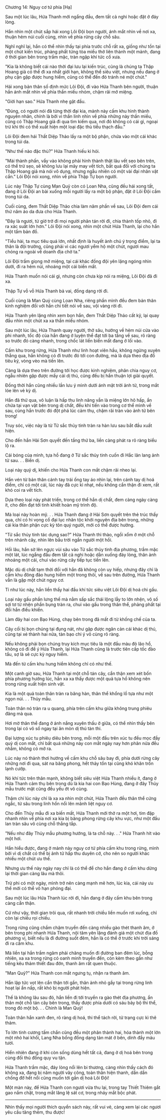 




Chương 14: Nguy cơ tứ phía [Hạ]


Sau một lúc lâu, Hứa Thanh mới ngẩng đầu, đem tất cả nghi hoặc đặt ở đáy lòng.

Hắn nhìn một chút sắp hái xong Lôi Đội bọn người, ánh mắt nhìn về nơi xa, thuận hẻm núi cuối cùng, nhìn về phía rừng cây chỗ sâu.

Nghĩ nghĩ lại, hắn có thể nhìn thấy tại phía trước chỗ rất xa, giống như tồn tại một chút kiến trúc, phảng phất từng tòa miếu thờ liên thành một mảnh, đang ở thời gian bên trong trầm mặc, tràn ngập khí tức cổ xưa.

"Kia là không biết cái nào thời đại lưu lại kiến trúc, cũng là chúng ta Thập Hoang giả có thể đi xa nhất giới hạn, không thể siêu việt, nhưng nếu đang ở phụ cận gặp được hung hiểm, cũng có thể đến đó tránh né một chút."

Hái xong bản thân số định mức Lôi Đội, đi vào Hứa Thanh bên người, thuận hắn ánh mắt nhìn về phía thần miếu nhóm, chậm rãi mở miệng.

"Giới hạn sao." Hứa Thanh nhẹ gật đầu.

"Đúng, có người nói đã từng thời đại kia, mảnh này cấm khu hình thành nguyên nhân, chính là bởi vì thần linh nhìn về phía những này thần miếu, cũng có Thập Hoang giả đi qua tìm kiếm qua, nơi đó không có cái gì, ngoại trừ khi thì có thể xuất hiện một loại đặc thù tiểu thạch đầu."

Lôi Đội đem hái Thất Diệp Thảo lấy ra một bộ phận, chứa vào một cái khác trong túi da.

"Như thế nào đặc thù?" Hứa Thanh hiếu kì hỏi.

"Mài thành phấn, vẩy vào không phải hình thành thật lâu vết sẹo bên trên, có thể trừ sẹo, sẽ không lưu lại mảy may vết tích, bất quá đối với chúng ta Thập Hoang giả mà nói vô dụng, nhưng ngẫu nhiên có một vài đại nhân vật cần." Lôi Đội nói xong, nhìn về phía Thập Tự bọn người.

Lúc này Thập Tự cùng Man Quỷ còn có Loan Nha, cũng đều hái xong tất, đang ở Lôi Đội an bài xuống mỗi người lấy ra một bộ phận, đặt ở Lôi Đội cầm trong túi da.

Cuối cùng, đem Thất Diệp Thảo chia làm năm phần về sau, Lôi Đội đem cái thứ năm áo da đưa cho Hứa Thanh.

"Đây là ngươi, từ giờ trở đi mọi người phân tán rời đi, chia thành tốp nhỏ, đi ra xác suất lớn hơn." Lôi Đội nói xong, nhìn một chút Hứa Thanh, lại cho hắn một tấm bản đồ.

"Tiểu hài, ta mục tiêu quá lớn, nhất định là huyết ảnh chú ý trọng điểm, lại ta thân là đội trưởng, cũng phải vì các ngươi yểm hộ một chút, ngươi mau chóng ra ngoài về doanh địa chờ ta."

Lôi Đội trầm giọng mở miệng, tại cái khác đồng đội yên lặng ngóng nhìn dưới, đi ra hẻm núi, nhoáng một cái biến mất.

Hứa Thanh muốn nói cái gì, nhưng còn chưa kịp nói ra miệng, Lôi Đội đã đi xa.

Thập Tự vỗ vỗ Hứa Thanh bả vai, đồng dạng rời đi.

Cuối cùng là Man Quỷ cùng Loan Nha, riêng phần mình đều đem bản thân kinh nghiệm đối với hắn chi tiết nói về sau, vội vàng rời đi.

Hứa Thanh yên lặng nhìn xem bọn hắn, đem Thất Diệp Thảo cất kỹ, lại quay đầu nhìn một chút xa xa thần miếu nhóm.

Sau một lúc lâu, Hứa Thanh quay người, thở sâu, hướng về hẻm núi cửa vào phi nhanh, tốc độ của hắn đang ở luyện thể đạt tới ba tầng về sau, rõ ràng so trước đó càng nhanh, trong chốc lát liền biến mất đang ở lối vào.

Cấm khu trong rừng, Hứa Thanh như linh hoạt viên hầu, không ngừng xuyên thẳng qua, hắn không có đi trước đó tới con đường, mà là dựa theo địa đồ tiêu ký, vòng vèo mà tiến lên.

Càng là dựa theo trên đường tới học được kinh nghiệm, phân chia nguy cơ, ngẫu nhiên gặp được mấy cái dị thú, cũng đều bị hắn thuận lợi giải quyết.

Đồng thời hắn cũng nhiều lần lưu ý mình dưới ánh mặt trời ảnh tử, trong mắt lóe lên vẻ kỳ dị.

Hắn đã thử qua, vô luận là hấp thu linh năng vẫn là miệng lớn hô hấp, ẩn chứa tại vạn vật bên trong dị chất, đều khi tiến vào trong cơ thể mình về sau, cùng hắn trước đó đột phá lúc cảm thụ, chậm rãi tràn vào ảnh tử bên trong!

Truy sóc, việc này là từ Tử sắc thủy tinh tràn ra hàn lưu sau bắt đầu xuất hiện.

Cho đến hắn Hải Sơn quyết đến tầng thứ ba, liền càng phát ra rõ ràng biểu lộ ra.

Cái bóng của mình, tựa hồ đang ở Tử sắc thủy tinh cuốn đi Hắc lân lang ảnh tử sau. . . Biến dị.

Loại này quỷ dị, khiến cho Hứa Thanh con mắt chậm rãi nheo lại.

Hắn vén từ bản thân cánh tay trái ống tay áo nhìn lại, trên cánh tay dị hoá điểm, chỉ có một cái, lúc này đã cực kì nhạt, nếu không cẩn thận đi xem, rất khó coi ra vết tích.

Dựa theo loại này phát triển, trong cơ thể hắn dị chất, đem càng ngày càng ít, cho đến đạt tới tinh khiết hoàn mỹ trình độ.

Mà loại này hoàn mỹ. . . Hứa Thanh đang ở Hải Sơn quyết trên thẻ trúc thấy qua, chỉ có hi vọng cổ đại lục nhân tộc khởi nguyên địa bên trong, những cái kia thân phận cực kỳ tôn quý người, mới có thể được hưởng.

"Tử sắc thủy tinh tác dụng sao?" Hứa Thanh thì thào, ngồi xổm ở một chỗ trên nhánh cây, nhìn lên bầu trời ngẩn người một hồi.

Hồi lâu, hắn sờ lên ngực vùi sâu vào Tử sắc thủy tinh địa phương, trầm mặc một lát, lúc ngẩng đầu đem tất cả nghi hoặc dằn xuống đáy lòng, thân ảnh nhoáng một cái, chui vào rừng cây tiếp tục tiến lên.

Mặc dù dị chất tạm thời đối với hắn đã không còn uy hiếp, nhưng đây chỉ là cấm khu đông đảo hung hiểm một trong thôi, về sau trên đường, Hứa Thanh vẫn là gặp một chút nguy cơ.

Tỉ như lúc này, hắn liền thấy hai đầu khí tức siêu việt Lôi Đội dị hoá chi gấu.

Loại này gấu phần lưng thế mà nằm sấp sắc thái lộng lẫy to lớn nhện, vô số sợi tơ từ nhện phần bụng tràn ra, chui vào gấu trong thân thể, phảng phất tại đối hắn điều khiển.

Làm đây hai con Bạo Hùng, chạy bên trong đã mất đi từ khống chế của ta.

Cây cối bị bọn chúng tại đụng nát, như gặp được ngăn cản cái khác dị thú, cũng tại xé thành hai nửa, tàn bạo chi ý vô cùng rõ ràng.

Nếu không phải bọn chúng truy kích mục tiêu là một đầu màu đỏ lão hổ, không có đi để ý Hứa Thanh, lại Hứa Thanh cũng là trước tiên cấp tốc đào tẩu, sợ là sẽ cực kỳ nguy hiểm.

Mà đến từ cấm khu hung hiểm không chỉ có như thế.

Một canh giờ sau, Hứa Thanh tại một chỗ tán cây, cẩn thận xem xét bốn phía phương hướng lúc, hắn xa xa thấy được một quả tựa hồ không nên trong rừng xuất hiện sinh vật.

Kia là một quả toàn thân tràn ra băng hàn, thân thể khổng lồ tựa như một ngọn núi. . . Thủy mẫu.

Toàn thân nó tràn ra u quang, phía trên cấm khu giữa không trung phiêu đãng mà qua.

Hơi mờ thân thể đang ở ánh nắng xuyên thấu ở giữa, có thể nhìn thấy bên trong lại có vô số ngay tại ăn mòn dị thú tàn thi.

Đại lượng xúc tu phiêu diêu bên trong, mỗi một đầu trên xúc tu đều mọc đầy quỷ dị con mắt, chỉ bất quá những này con mắt ngày nay hơn phân nửa đều nhắm, không có mở ra.

Lúc này nó thảnh thơi hướng về cấm khu chỗ sâu bay đi, phía dưới rừng cây những nơi đi qua, sát na băng phong, hết thảy tồn tại cũng khó khăn trốn lạnh cướp.

Nó khí tức trên thân mạnh, không biết siêu việt Hứa Thanh nhiều ít, đang ở Hứa Thanh cảm thụ bên trong dù là kia hai con Bạo Hùng, đang ở đây Thủy mẫu trước mặt cũng đều yếu ớt vô cùng.

Thậm chí lúc này chỉ là xa xa nhìn một chút, Hứa Thanh đều thân thể cứng ngắc, từ sâu trong linh hồn nổi lên mãnh liệt nguy cơ.

Cho đến Thủy mẫu đi xa biến mất, Hứa Thanh mới thở ra một hơi, tim đập nhanh nhìn về phía nơi xa kia bị băng phong rừng cây khu vực, như một đầu lan tràn sâu vô cùng chỗ thẳng tắp.

"Nếu như đây Thủy mẫu phương hướng, là ta chỗ này. . ." Hứa Thanh hít vào một hơi.

Hắn hiểu được, đang ở mảnh này nguy cơ tứ phía cấm khu trong rừng, mình bởi vì dị chất có thể bị ảnh tử hấp thu duyên cớ, cho nên so người khác nhiều một chút ưu thế.

Nhưng ưu thế này ngày nay chỉ là có thể để cho hắn đang ở cấm khu dừng lại thời gian càng lâu mà thôi.

Trừ phi có một ngày, mình trở nên càng mạnh mẽ hơn, lúc kia, cái này ưu thế mới có thể vô hạn phóng đại.

Sau một lúc lâu Hứa Thanh lúc rời đi, hắn đang ở đây cấm khu bên trong càng cẩn thận.

Cứ như vậy, thời gian trôi qua, rất nhanh trời chiều liền muốn rơi xuống, chỉ còn lại chiếu rọi chiếu.

Trong rừng cũng chầm chậm truyền đến càng nhiều gào thét thanh âm, ở bên trong phi nhanh Hứa Thanh, nội tâm yên lặng đánh giá một chút địa đồ phương vị, biết nếu là đi đường suốt đêm, hẳn là có thể ở trước khi trời sáng đi ra cấm khu.

Mà liền tại hắn trầm ngâm phải chăng muốn đi đường ban đêm lúc, bỗng nhiên, xa xa trong rừng có oanh minh truyền đến, còn kèm theo gần như tiếng kêu thảm thiết đau đớn, thanh âm rất quen thuộc.

"Man Quỷ?" Hứa Thanh con mắt ngưng tụ, nhận ra thanh âm.

Hắn lập tức vọt lên cẩn thận tới gần, thân ảnh nhỏ gầy tại trong rừng linh hoạt lại ẩn nấp, rất khó bị người phát hiện.

Thế là không lâu sau đó, hắn liền đi tới truyền ra gào thét địa phương, ẩn thân một chỗ tán cây bên trong, thấy được phía dưới có sáu bảy bộ thi thể, trong đó một bộ. . . Chính là Man Quỷ!

Toàn thân hắn xanh đen, rõ ràng dị hoá, thi thể tách rời, tử trạng cực kì thê thảm.

To lớn tinh cương tấm chắn cũng đều một phân thành hai, hóa thành một lớn một nhỏ hai khối, Lang Nha bổng đồng dạng tản mát ở bên, dính đầy máu tươi.

Hiển nhiên đang ở khi còn sống dùng hết tất cả, đang ở dị hoá bên trong cùng đối thủ đồng quy vu tận.

Hứa Thanh trầm mặc, đáy lòng nổi lên bi thương, càng nhìn thấy cách đó không xa, đang bị năm người vây công, toàn thân hiện thanh, dần dần chống đỡ hết nổi cũng muốn tới gần dị hoá Lôi Đội!

Một màn này, để Hứa Thanh con ngươi vừa thu lại, trong tay Thiết Thiêm gắt gao nắm chặt, trong mắt lăng lệ sát cơ, trong nháy mắt bộc phát.

--------

Nhìn thấy mọi người thích quyển sách này, rất vui vẻ, càng xem lại các ngươi yêu cầu tăng thêm, thu được!




